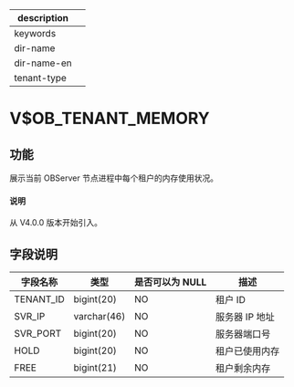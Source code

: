 |description||
|---|---|
|keywords||
|dir-name||
|dir-name-en||
|tenant-type||

# V$OB_TENANT_MEMORY

## 功能

展示当前 OBServer 节点进程中每个租户的内存使用状况。

<main id="notice" type='explain'>
  <h4>说明</h4>
  <p>从 V4.0.0 版本开始引入。</p>
</main>

## 字段说明

|   字段名称    |     类型      | 是否可以为 NULL |    描述     |
|-----------|-------------|------------|-----------|
| TENANT_ID | bigint(20)  | NO         | 租户 ID     |
| SVR_IP    | varchar(46) | NO         | 服务器 IP 地址 |
| SVR_PORT  | bigint(20)  | NO         | 服务器端口号    |
| HOLD      | bigint(20)  | NO         | 租户已使用内存   |
| FREE      | bigint(21)  | NO         | 租户剩余内存    |
